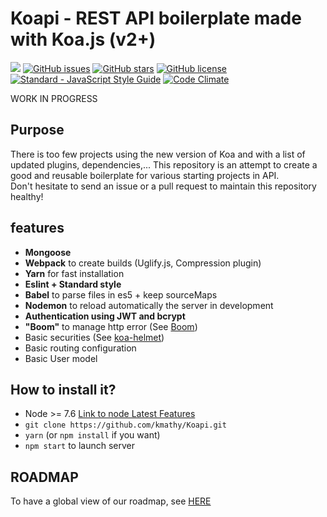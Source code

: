 # Koapi - REST API boilerplate made with Koa.js (v2+)

![](https://img.shields.io/badge/Version-0.2.2-blue.svg)
[![GitHub issues](https://img.shields.io/github/issues/kmathy/Koapi.svg)](https://github.com/kmathy/Koapi/issues)
[![GitHub stars](https://img.shields.io/github/stars/kmathy/Koapi.svg)](https://github.com/kmathy/Koapi/stargazers)
[![GitHub license](https://img.shields.io/badge/license-Apache%202-blue.svg)](https://raw.githubusercontent.com/kmathy/Koapi/master/LICENSE)
<a href="https://standardjs.com"><img src="https://img.shields.io/badge/code_style-standard-brightgreen.svg" alt="Standard - JavaScript Style Guide"></a>
[![Code Climate](https://codeclimate.com/github/kmathy/Koapi/badges/gpa.svg)](https://codeclimate.com/github/kmathy/Koapi)

WORK IN PROGRESS

## Purpose
There is too few projects using the new version of Koa and with a list of updated plugins, dependencies,... 
This repository is an attempt to create a good and reusable boilerplate for various starting projects in API.
<br>
Don't hesitate to send an issue or a pull request to maintain this repository healthy!

## features
- **Mongoose**
- **Webpack** to create builds (Uglify.js, Compression plugin)
- **Yarn** for fast installation
- **Eslint + Standard style**
- **Babel** to parse files in es5 + keep sourceMaps
- **Nodemon** to reload automatically the server in development
- **Authentication using JWT and bcrypt**
- **"Boom"** to manage http error (See [Boom](https://github.com/hapijs/boom))
- Basic securities (See [koa-helmet](https://github.com/venables/koa-helmet#usage))
- Basic routing configuration
- Basic User model

## How to install it?
* Node >= 7.6 [Link to node Latest Features](https://nodejs.org/en/download/current/)
* ``git clone https://github.com/kmathy/Koapi.git``
* ``yarn`` (or ``npm install`` if you want)
* ``npm start`` to launch server

## ROADMAP
To have a global view of our roadmap, see [HERE](ROADMAP.md)
